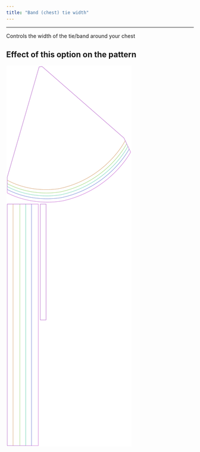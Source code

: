 ```yaml
---
title: "Band (chest) tie width"
---
```


---

Controls the width of the tie/band around your chest

## Effect of this option on the pattern

![This image shows the effect of this option by superimposing several variants that have a different value for this option](bee_bandtiewidth_sample.svg "Effect of this option on the pattern")
